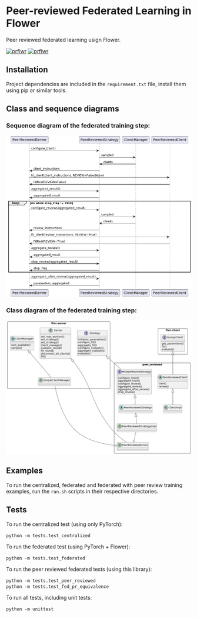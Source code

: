 # Peer-reviewed Federated Learning in Flower

Peer reviewed federated learning usign Flower.

[![prflwr](https://github.com/passerim/peer-reviewed-flower/actions/workflows/prflwr.yml/badge.svg)](https://github.com/passerim/peer-reviewed-flower/actions/workflows/prflwr.yml)
[![prflwr](https://github.com/passerim/peer-reviewed-flower/actions/workflows/install.yml/badge.svg)](https://github.com/passerim/peer-reviewed-flower/actions/workflows/install.yml)

## Installation

Project dependencies are included in the ```requirement.txt``` file, install them using pip or similar tools.

## Class and sequence diagrams

### Sequence diagram of the federated training step:

![Sequence diagram](./doc/imgs/sequenza.png)

### Class diagram of the federated training step:

![Class diagram](./doc/imgs/classi.png)

## Examples

To run the centralized, federated and federated with peer review training examples, run the ```run.sh``` scripts in their respective directories.

## Tests

To run the centralized test (using only PyTorch):
```shell
python -m tests.test_centralized
```

To run the federated test (using PyTorch + Flower):
```shell
python -m tests.test_federated
```

To run the peer reviewed federated tests (using this library):
```shell
python -m tests.test_peer_reviewed
python -m tests.test_fed_pr_equivalence
```

To run all tests, including unit tests:
```shell
python -m unittest
```